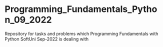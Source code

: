 # Programming_Fundamentals_Python_09_2022
Repository for tasks and problems which Programming Fundamentals with Python SoftUni Sep-2022 is dealing with
